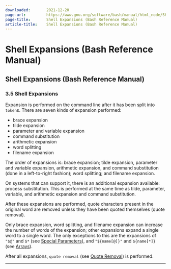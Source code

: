 ```yaml
---
downloaded:       2021-12-20
page-url:         https://www.gnu.org/software/bash/manual/html_node/Shell-Expansions.html
page-title:       Shell Expansions (Bash Reference Manual)
article-title:    Shell Expansions (Bash Reference Manual)
---
```

# Shell Expansions (Bash Reference Manual)

Shell Expansions (Bash Reference Manual)
---

### 3.5 Shell Expansions

Expansion is performed on the command line after it has been split into `token`s. There are seven kinds of expansion performed:

-   brace expansion
-   tilde expansion
-   parameter and variable expansion
-   command substitution
-   arithmetic expansion
-   word splitting
-   filename expansion

The order of expansions is: brace expansion; tilde expansion, parameter and variable expansion, arithmetic expansion, and command substitution (done in a left-to-right fashion); word splitting; and filename expansion.

On systems that can support it, there is an additional expansion available: process substitution. This is performed at the same time as tilde, parameter, variable, and arithmetic expansion and command substitution.

After these expansions are performed, quote characters present in the original word are removed unless they have been quoted themselves (quote removal).

Only brace expansion, word splitting, and filename expansion can increase the number of words of the expansion; other expansions expand a single word to a single word. The only exceptions to this are the expansions of `"$@"` and `$*` (see [Special Parameters][1]), and `"${name[@]}"` and `${name[*]}` (see [Arrays][2]).

After all expansions, `quote removal` (see [Quote Removal][3]) is performed.

---

[1]: https://www.gnu.org/software/bash/manual/html_node/Special-Parameters.html
[2]: https://www.gnu.org/software/bash/manual/html_node/Arrays.html
[3]: https://www.gnu.org/software/bash/manual/html_node/Quote-Removal.html
